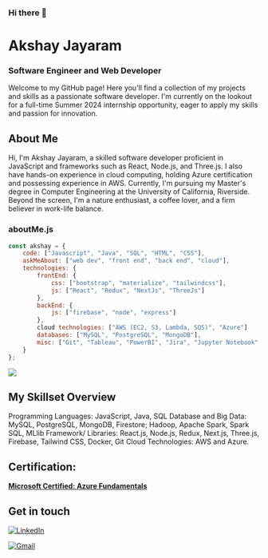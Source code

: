 ### Hi there 👋

<!--Credits for template: https://github.com/mansithanki -->


<!-- section - intro -->
# Akshay Jayaram
### Software Engineer and Web Developer
Welcome to my GitHub page! Here you'll find a collection of my projects and skills as a passionate software developer. I'm currently on the lookout for a full-time Summer 2024 internship opportunity, eager to apply my skills and passion for innovation.

## About Me
Hi, I'm Akshay Jayaram, a skilled software developer proficient in JavaScript and frameworks such as React, Node.js, and Three.js. I also have hands-on experience in cloud computing, holding Azure certification and possessing experience in AWS. Currently, I'm pursuing my Master's degree in Computer Engineering at the University of California, Riverside. Beyond the screen, I'm a nature enthusiast, a coffee lover, and a firm believer in work-life balance.


### aboutMe.js

```javascript
const akshay = {
    code: ["Javascript", "Java", "SQL", "HTML", "CSS"],
    askMeAbout: ["web dev", "front end", "back end", "cloud"],
    technologies: {
        frontEnd: {
            css: ["bootstrap", "materialize", "tailwindcss"],
            js: ["React", "Redux", "NextJs", "ThreeJs"]
        },
        backEnd: {
            js: ["firebase", "node", "express"]
        },
        cloud technologies: ["AWS (EC2, S3, Lambda, SQS)", "Azure"]
        databases: ["MySQL", "PostgreSQL", "MongoDB"],
        misc: ["Git", "Tableau", "PowerBI", "Jira", "Jupyter Notebook", "Figma"]
    }
};
```
![](https://komarev.com/ghpvc/?username=Akshay-Jayaram&color=blue&style=for-the-badge)

<!-- section - skills -->

## My Skillset Overview 

Programming Languages: JavaScript, Java, SQL 
Database and Big Data: MySQL, PostgreSQL, MongoDB, Firestore; Hadoop, Apache Spark, Spark SQL, MLlib
Framework/ Libraries: React.js, Node.js, Redux, Next.js, Three.js, Firebase, Tailwind CSS, Docker, Git
Cloud Technologies: AWS and Azure.


<!-- section - job details -->

## Certification:

[**Microsoft Certified: Azure Fundamentals**](https://learn.microsoft.com/en-us/users/jayaramakshay-7505/credentials/a7273c77d8291f2d)


## Get in touch

<a href="https://www.linkedin.com/in/akshay-jayaram/"><img alt="LinkedIn" src="https://img.shields.io/badge/linkedin%20-%230077B5.svg?&style=flat&logo=linkedin&logoColor=white"/></a> &nbsp;

<a href="mailto:akshayj1814@gmail.com"><img alt="Gmail" src="https://img.shields.io/badge/Gmail-D14836?style=flat&logo=gmail&logoColor=white" /></a> &nbsp;





